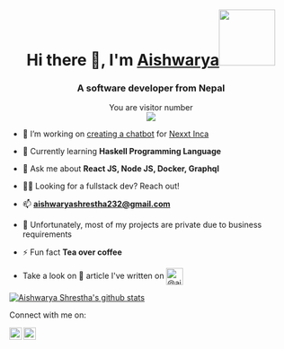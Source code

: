<h1 align="center">Hi there 👋, I'm <a href="https://aishstha.github.io/" target="_blank">Aishwarya</a><img src="https://media.giphy.com/media/bcKmIWkUMCjVm/giphy.gif" width="100"></h1>
<h3 align="center">A software developer from Nepal</h3>


<p align="center"> 
  You are visitor number<br>
  <img src="https://profile-counter.glitch.me/aishstha/count.svg" />
</p>

- 🔭 I’m working on [creating a chatbot](https://www.nexxt.in/) for [Nexxt Inca](https://nexxt.squarespace.com/whyinca)

- 🌱 Currently learning **Haskell Programming Language**

- 💬 Ask me about **React JS, Node JS, Docker, Graphql**

- 👨‍💻 Looking for a fullstack dev? Reach out!

- 📫 **aishwaryashrestha232@gmail.com**

- 👥 Unfortunately, most of my projects are private due to business requirements

- ⚡ Fun fact **Tea over coffee**

- Take a look on 📝 article I've written on <a href="https://medium.com/@aishwaryashrestha232" target="_blank"><img align="center" src="https://cdn.jsdelivr.net/npm/simple-icons@3.0.1/icons/medium.svg" alt="@aishwaryashrestha232" height="30" width="30" /></a>
<!--  
**I am familar with:**  
<p align="left"> 
 <img src="https://devicons.github.io/devicon/devicon.git/icons/react/react-original-wordmark.svg" alt="react" width="40" height="40"/>   
  <img src=""https://raw.githubusercontent.com/github/explore/80688e429a7d4ef2fca1e82350fe8e3517d3494d/topics/nodejs/nodejs.png" alt="nodejs" width="40" height="40"/> 
  <img src="https://devicons.github.io/devicon/devicon.git/icons/amazonwebservices/amazonwebservices-original-wordmark.svg" alt="aws" width="40" height="40"/>  
  <img src="https://www.vectorlogo.zone/logos/microsoft_azure/microsoft_azure-icon.svg" alt="azure" width="40" height="40"/> <img src="https://www.vectorlogo.zone/logos/babeljs/babeljs-icon.svg" alt="babel" width="40" height="40"/> <img src="https://www.vectorlogo.zone/logos/gnu_bash/gnu_bash-icon.svg" alt="bash" width="40" height="40"/> <img src="https://devicons.github.io/devicon/devicon.git/icons/bootstrap/bootstrap-plain.svg" alt="bootstrap" width="40" height="40"/> 
<!--   <img src="https://cdn.worldvectorlogo.com/logos/codeigniter.svg" alt="codeigniter" width="40" height="40"/>  -->
<!--   <img src="https://raw.githubusercontent.com/devicons/devicon/0d6c64dbbf311879f7d563bfc3ccf559f9ed111c/icons/couchdb/couchdb-original.svg" alt="couchdb" width="40" height="40"/> -->
<!--   <img src="https://devicons.github.io/devicon/devicon.git/icons/css3/css3-original-wordmark.svg" alt="css3" width="40" height="40"/> <img src="https://devicons.github.io/devicon/devicon.git/icons/d3js/d3js-original.svg" alt="d3js" width="40" height="40"/> <img src="https://devicons.github.io/devicon/devicon.git/icons/docker/docker-original-wordmark.svg" alt="docker" width="40" height="40"/> <img src="https://devicons.github.io/devicon/devicon.git/icons/electron/electron-original.svg" alt="electron" width="40" height="40"/> <img src="https://devicons.github.io/devicon/devicon.git/icons/ember/ember-original-wordmark.svg" alt="ember" width="40" height="40"/> <img src="https://devicons.github.io/devicon/devicon.git/icons/express/express-original-wordmark.svg" alt="express" width="40" height="40"/> 
 <img src="https://www.vectorlogo.zone/logos/firebase/firebase-icon.svg" alt="firebase" width="40" height="40"/> <img src="https://www.vectorlogo.zone/logos/google_cloud/google_cloud-icon.svg" alt="gcp" width="40" height="40"/>  <img src="https://upload.wikimedia.org/wikipedia/commons/d/d1/Ionic_Logo.svg" alt="ionic" width="40" height="40"/>  <img src="https://www.vectorlogo.zone/logos/jenkins/jenkins-icon.svg" alt="jenkins" width="40" height="40"/> <img src="https://www.vectorlogo.zone/logos/jestjsio/jestjsio-icon.svg" alt="jest" width="40" height="40"/> <img src="https://www.vectorlogo.zone/logos/kubernetes/kubernetes-icon.svg" alt="kubernetes" width="40" height="40"/>
  
  <!--<img src="https://devicons.github.io/devicon/devicon.git/icons/laravel/laravel-plain-wordmark.svg" alt="laravel" width="40" height="40"/> <img src="https://devicons.github.io/devicon/devicon.git/icons/linux/linux-original.svg" alt="linux" width="40" height="40"/>
  <img src="https://devicons.github.io/devicon/devicon.git/icons/angularjs/angularjs-original.svg" alt="angularjs" width="40" height="40"/>
  <img src="https://devicons.github.io/devicon/devicon.git/icons/gulp/gulp-plain.svg" alt="gulp" width="40" height="40"/> <img src="https://devicons.github.io/devicon/devicon.git/icons/html5/html5-original-wordmark.svg" alt="html5" width="40" height="40"/>
  <img src="https://www.vectorlogo.zone/logos/mariadb/mariadb-icon.svg" alt="mariadb" width="40" height="40"/> 
  <img src="https://devicons.github.io/devicon/devicon.git/icons/javascript/javascript-original.svg" alt="javascript" width="40" height="40"/> -->
  
  
  <!--https://portal.inca.chat/ <img src="https://devicons.github.io/devicon/devicon.git/icons/mongodb/mongodb-original-wordmark.svg" alt="mongodb" width="40" height="40"/> <img src="https://devicons.github.io/devicon/devicon.git/icons/mysql/mysql-original-wordmark.svg" alt="mysql" width="40" height="40"/> <img src="https://devicons.github.io/devicon/devicon.git/icons/nginx/nginx-original.svg" alt="nginx" width="40" height="40"/> <img src="https://devicons.github.io/devicon/devicon.git/icons/postgresql/postgresql-original-wordmark.svg" alt="postgresql" width="40" height="40"/> <img src="https://devicons.github.io/devicon/devicon.git/icons/python/python-original.svg" alt="python" width="40" height="40"/> <img src="https://devicons.github.io/devicon/devicon.git/icons/redis/redis-original-wordmark.svg" alt="redis" width="40" height="40"/> <img src="https://devicons.github.io/devicon/devicon.git/icons/redux/redux-original.svg" alt="redux" width="40" height="40"/> <img src="https://devicons.github.io/devicon/devicon.git/icons/sass/sass-original.svg" alt="sass" width="40" height="40"/> <img src="https://devicons.github.io/devicon/devicon.git/icons/scala/scala-original-wordmark.svg" alt="scala" width="40" height="40"/> <img src="https://devicons.github.io/devicon/devicon.git/icons/typescript/typescript-original.svg" alt="typescript" width="40" height="40"/> <img src="https://devicons.github.io/devicon/devicon.git/icons/vuejs/vuejs-original-wordmark.svg" alt="vuejs" width="40" height="40"/> <img src="https://devicons.github.io/devicon/devicon.git/icons/webpack/webpack-original.svg" alt="webpack" width="40" height="40"/></p>-->


[![Aishwarya Shrestha's github stats](https://github-readme-stats.vercel.app/api?username=aishstha&count_private=true&show_icons=true&theme=radical&hide=stars)](https://github.com/anuraghazra/github-readme-stats)

Connect with me on:
<div>
  <a href="https://www.linkedin.com/in/aishwarya-shrestha-aa303713a/" target="_blank">
  <img align="left" alt="Aishwarya's LinkedIn" width="22px" src="https://cdn.jsdelivr.net/npm/simple-icons@v3/icons/linkedin.svg" />
</a>
<a href="https://www.instagram.com/aishstha/" >
  <img align="left" alt="Aishwarya's Instagram" width="22px" src="https://cdn.jsdelivr.net/npm/simple-icons@v3/icons/instagram.svg" />
</a>
</div>
